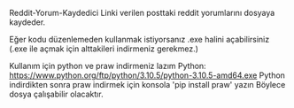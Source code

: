 Reddit-Yorum-Kaydedici
Linki verilen posttaki reddit yorumlarını dosyaya kaydeder.

Eğer kodu düzenlemeden kullanmak istiyorsanız .exe halini açabilirsiniz (.exe ile açmak için alttakileri indirmeniz gerekmez.)

Kullanım için python ve praw indirmeniz lazım 
Python: https://www.python.org/ftp/python/3.10.5/python-3.10.5-amd64.exe 
Python indirdikten sonra praw indirmek için konsola 'pip install praw' yazın Böylece dosya çalışabilir olacaktır.

